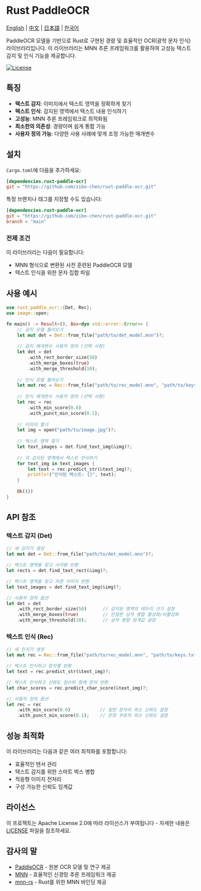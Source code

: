 # Rust PaddleOCR

[English](README.md) | [中文](README.zh.md) | [日本語](README.ja.md) | [한국어](README.ko.md)

PaddleOCR 모델을 기반으로 Rust로 구현된 경량 및 효율적인 OCR(광학 문자 인식) 라이브러리입니다. 이 라이브러리는 MNN 추론 프레임워크를 활용하여 고성능 텍스트 감지 및 인식 기능을 제공합니다.

[![License](https://img.shields.io/badge/license-Apache%202.0-blue.svg)](LICENSE)

## 특징

- **텍스트 감지**: 이미지에서 텍스트 영역을 정확하게 찾기
- **텍스트 인식**: 감지된 영역에서 텍스트 내용 인식하기
- **고성능**: MNN 추론 프레임워크로 최적화됨
- **최소한의 의존성**: 경량이며 쉽게 통합 가능
- **사용자 정의 가능**: 다양한 사용 사례에 맞게 조정 가능한 매개변수

## 설치

`Cargo.toml`에 다음을 추가하세요:

```toml
[dependencies.rust-paddle-ocr]
git = "https://github.com/zibo-chen/rust-paddle-ocr.git"
```

특정 브랜치나 태그를 지정할 수도 있습니다:

```toml
[dependencies.rust-paddle-ocr]
git = "https://github.com/zibo-chen/rust-paddle-ocr.git"
branch = "main" 
```

### 전제 조건

이 라이브러리는 다음이 필요합니다:
- MNN 형식으로 변환된 사전 훈련된 PaddleOCR 모델
- 텍스트 인식을 위한 문자 집합 파일

## 사용 예시

```rust
use rust_paddle_ocr::{Det, Rec};
use image::open;

fn main() -> Result<(), Box<dyn std::error::Error>> {
    // 감지 모델 불러오기
    let mut det = Det::from_file("path/to/det_model.mnn")?;
    
    // 감지 매개변수 사용자 정의 (선택 사항)
    let det = det
        .with_rect_border_size(50)
        .with_merge_boxes(true)
        .with_merge_threshold(10);
    
    // 인식 모델 불러오기
    let mut rec = Rec::from_file("path/to/rec_model.mnn", "path/to/keys.txt")?;
    
    // 인식 매개변수 사용자 정의 (선택 사항)
    let rec = rec
        .with_min_score(0.6)
        .with_punct_min_score(0.1);
    
    // 이미지 열기
    let img = open("path/to/image.jpg")?;
    
    // 텍스트 영역 찾기
    let text_images = det.find_text_img(&img)?;
    
    // 각 감지된 영역에서 텍스트 인식하기
    for text_img in text_images {
        let text = rec.predict_str(&text_img)?;
        println!("인식된 텍스트: {}", text);
    }
    
    Ok(())
}
```

## API 참조

### 텍스트 감지 (Det)

```rust
// 새 감지기 생성
let mut det = Det::from_file("path/to/det_model.mnn")?;

// 텍스트 영역을 찾고 사각형 반환
let rects = det.find_text_rect(&img)?;

// 텍스트 영역을 찾고 자른 이미지 반환
let text_images = det.find_text_img(&img)?;

// 사용자 정의 옵션
let det = det
    .with_rect_border_size(50)      // 감지된 영역의 테두리 크기 설정
    .with_merge_boxes(true)         // 인접한 상자 병합 활성화/비활성화
    .with_merge_threshold(10);      // 상자 병합 임계값 설정
```

### 텍스트 인식 (Rec)

```rust
// 새 인식기 생성
let mut rec = Rec::from_file("path/to/rec_model.mnn", "path/to/keys.txt")?;

// 텍스트 인식하고 문자열 반환
let text = rec.predict_str(&text_img)?;

// 텍스트 인식하고 신뢰도 점수와 함께 문자 반환
let char_scores = rec.predict_char_score(&text_img)?;

// 사용자 정의 옵션
let rec = rec
    .with_min_score(0.6)           // 일반 문자의 최소 신뢰도 설정
    .with_punct_min_score(0.1);    // 문장 부호의 최소 신뢰도 설정
```

## 성능 최적화

이 라이브러리는 다음과 같은 여러 최적화를 포함합니다:
- 효율적인 텐서 관리
- 텍스트 감지를 위한 스마트 박스 병합
- 적응형 이미지 전처리
- 구성 가능한 신뢰도 임계값

## 라이선스

이 프로젝트는 Apache License 2.0에 따라 라이선스가 부여됩니다 - 자세한 내용은 [LICENSE](LICENSE) 파일을 참조하세요.

## 감사의 말

- [PaddleOCR](https://github.com/PaddlePaddle/PaddleOCR) - 원본 OCR 모델 및 연구 제공
- [MNN](https://github.com/alibaba/MNN) - 효율적인 신경망 추론 프레임워크 제공
- [mnn-rs](https://github.com/aftershootco/mnn-rs) - Rust를 위한 MNN 바인딩 제공
